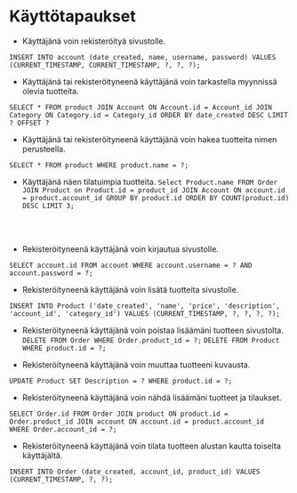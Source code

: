 # Käyttötapaukset

* Käyttäjänä voin rekisteröityä sivustolle.

`INSERT INTO account (date_created, name, username, password) VALUES (CURRENT_TIMESTAMP, CURRENT_TIMESTAMP, ?, ?, ?);`

* Käyttäjänä tai rekisteröityneenä käyttäjänä voin tarkastella myynnissä olevia tuotteita.

`SELECT * FROM product JOIN Account ON Account.id = Account_id JOIN Category ON Category.id = Category_id ORDER BY date_created DESC LIMIT ? OFFSET ?`

* Käyttäjänä tai rekisteröityneenä käyttäjänä voin hakea tuotteita nimen perusteella. 

`SELECT * FROM product WHERE product.name = ?;`

* Käyttäjänä näen tilatuimpia tuotteita.
`Select Product.name FROM Order JOIN Product on Product.id = product_id JOIN Account ON account.id = product.account_id GROUP BY product.id ORDER BY COUNT(product.id) DESC LIMIT 3;`

 <br/><br/>
 
 * Rekisteröityneenä käyttäjänä voin kirjautua sivustolle.

`SELECT account.id FROM account WHERE account.username = ? AND account.password = ?;`
 
* Rekisteröityneenä käyttäjänä voin lisätä tuotteita sivustolle.

`INSERT INTO Product ('date_created', 'name', 'price', 'description', 'account_id', 'category_id') VALUES (CURRENT_TIMESTAMP, ?, ?, ?, ?);`

* Rekisteröityneenä käyttäjänä voin poistaa lisäämäni tuotteen sivustolta.
`DELETE FROM Order WHERE Order.product_id = ?;`
`DELETE FROM Product WHERE product.id = ?;`

* Rekisteröityneenä käyttäjänä voin muuttaa tuotteeni kuvausta.

`UPDATE Product SET Description = ? WHERE product.id = ?;`

* Rekisteröityneenä käyttäjänä voin nähdä lisäämäni tuotteet ja tilaukset.

`SELECT Order.id FROM Order JOIN product ON product.id = Order.product_id JOIN account ON account.id = product.account_id 
WHERE Order.account_id = ?;`

* Rekisteröityneenä käyttäjänä voin tilata tuotteen alustan kautta toiselta käyttäjältä.

`INSERT INTO Order (date_created, account_id, product_id) VALUES (CURRENT_TIMESTAMP, ?, ?);`
